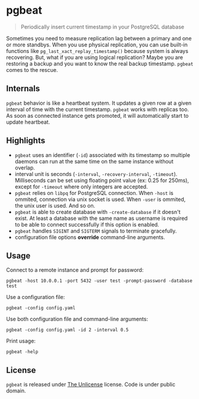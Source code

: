 # pgbeat
> Periodically insert current timestamp in your PostgreSQL database

Sometimes you need to measure replication lag between a primary and one or more standbys. When you use physical replication, you can use built-in functions like `pg_last_xact_replay_timestamp()` because system is always recovering. But, what if you are using logical replication? Maybe you are restoring a backup and you want to know the real backup timestamp. `pgbeat` comes to the rescue.

## Internals

`pgbeat` behavior is like a heartbeat system. It updates a given row at a given interval of time with the current timestamp. `pgbeat` works with replicas too. As soon as connected instance gets promoted, it will automatically start to update heartbeat.

## Highlights
* `pgbeat` uses an identifier (`-id`) associated with its timestamp so multiple daemons can run at the same time on the same instance without overlap.
* interval unit is seconds (`-interval`, `-recovery-interval`, `-timeout`). Milliseconds can be set using floating point value (ex: 0.25 for 250ms), except for `-timeout` where only integers are accepted.
* `pgbeat` relies on `libpq` for PostgreSQL connection. When `-host` is ommited, connection via unix socket is used. When `-user` is ommited, the unix user is used. And so on.
* `pgbeat` is able to create database with `-create-database` if it doesn't exist. At least a database with the same name as username is required to be able to connect successfully if this option is enabled.
* `pgbeat` handles `SIGINT` and `SIGTERM` signals to terminate gracefully.
* configuration file options **override** command-line arguments.

## Usage
Connect to a remote instance and prompt for password:
```
pgbeat -host 10.0.0.1 -port 5432 -user test -prompt-password -database test
```
Use a configuration file:
```
pgbeat -config config.yaml
```
Use both configuration file and command-line arguments:
```
pgbeat -config config.yaml -id 2 -interval 0.5
```
Print usage:
```
pgbeat -help
```

## License
`pgbeat` is released under [The Unlicense](LICENSE) license. Code is under public domain.
